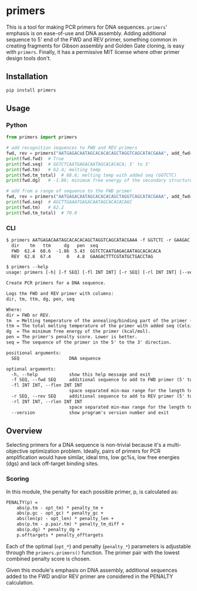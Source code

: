 # primers

This is a tool for making PCR primers for DNA sequences. `primers`' emphasis is on ease-of-use and DNA assembly. Adding additional sequence to 5' end of the FWD and REV primer, something common in creating fragments for Gibson assembly and Golden Gate cloning, is easy with `primers`. Finally, it has a permissive MIT license where other primer design tools don't.

## Installation

```bash
pip install primers
```

## Usage

### Python

```python
from primers import primers

# add recognition sequences to FWD and REV primers
fwd, rev = primers("AATGAGACAATAGCACACACAGCTAGGTCAGCATACGAAA", add_fwd="GGTCTC" add_rev="GAAGAC")
print(fwd.fwd)  # True
print(fwd.seq)  # GGTCTCAATGAGACAATAGCACACACA; 5' to 3'
print(fwd.tm)   # 62.4; melting temp
print(fwd.tm_total)  # 68.6; melting temp with added seq (GGTCTC)
print(fwd.dg)   # -1.86; minimum free energy of the secondary structure

# add from a range of sequence to the FWD primer
fwd, rev = primers("AATGAGACAATAGCACACACAGCTAGGTCAGCATACGAAA", add_fwd="GGATCGAGCTTGA", add_fwd_len=(5, 12))
print(fwd.seq)  # AGCTTGAAATGAGACAATAGCACACACAGC
print(fwd.tm)   # 62.2
print(fwd.tm_total)  # 70.0
```

### CLI

```txt
$ primers AATGAGACAATAGCACACACAGCTAGGTCAGCATACGAAA -f GGTCTC -r GAAGAC
  dir    tm   ttm     dg   pen  seq
  FWD  62.4  68.6  -1.86  5.43  GGTCTCAATGAGACAATAGCACACACA
  REV  62.8  67.4      0   4.8  GAAGACTTTCGTATGCTGACCTAG
```

```txt
$ primers --help
usage: primers [-h] [-f SEQ] [-fl INT INT] [-r SEQ] [-rl INT INT] [--version] SEQ

Create PCR primers for a DNA sequence.

Logs the FWD and REV primer with columns:
dir, tm, ttm, dg, pen, seq

Where:
dir = FWD or REV.
tm  = Melting temperature of the annealing/binding part of the primer (Celsius).
ttm = The total melting temperature of the primer with added seq (Celsius).
dg  = The minimum free energy of the primer (kcal/mol).
pen = The primer's penalty score. Lower is better.
seq = The sequence of the primer in the 5' to the 3' direction.

positional arguments:
  SEQ                   DNA sequence

optional arguments:
  -h, --help            show this help message and exit
  -f SEQ, --fwd SEQ     additional sequence to add to FWD primer (5' to 3')
  -fl INT INT, --flen INT INT
                        space separated min-max range for the length to add from 'add_fwd' (5' to 3')
  -r SEQ, --rev SEQ     additional sequence to add to REV primer (5' to 3')
  -rl INT INT, --rlen INT INT
                        space separated min-max range for the length to add from 'add_rev' (5' to 3')
  --version             show program's version number and exit
```

## Overview

Selecting primers for a DNA sequence is non-trivial because it's a multi-objective optimization problem. Ideally, pairs of primers for PCR amplification would have similar, ideal tms, low gc%s, low free energies (dgs) and lack off-target binding sites.

### Scoring

In this module, the penalty for each possible primer, p, is calculated as:

```txt
PENALTY(p) =
    abs(p.tm - opt_tm) * penalty_tm +
    abs(p.gc - opt_gc) * penalty_gc +
    abs(len(p) - opt_len) * penalty_len +
    abs(p.tm - p.pair.tm) * penalty_tm_diff +
    abs(p.dg) * penalty_dg +
    p.offtargets * penalty_offtargets
```

Each of the optimal (`opt_*`) and penalty (`penalty_*`) parameters is adjustable through the `primers.primers()` function. The primer pair with the lowest combined penalty score is chosen.

Given this module's emphasis on DNA assembly, additional sequences added to the FWD and/or REV primer are considered in the PENALTY calculation.
